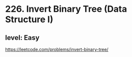 # 226. Invert Binary Tree (Data Structure I)
## level: Easy

https://leetcode.com/problems/invert-binary-tree/
